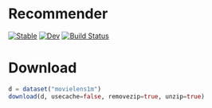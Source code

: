 # Recommender

[![Stable](https://img.shields.io/badge/docs-stable-blue.svg)](https://yng87.github.io/Recommender.jl/stable)
[![Dev](https://img.shields.io/badge/docs-dev-blue.svg)](https://yng87.github.io/Recommender.jl/dev)
[![Build Status](https://github.com/yng87/Recommender.jl/workflows/CI/badge.svg)](https://github.com/yng87/Recommender.jl/actions)

# Download
```julia
d = dataset("movielens1m")
download(d, usecache=false, removezip=true, unzip=true)
```